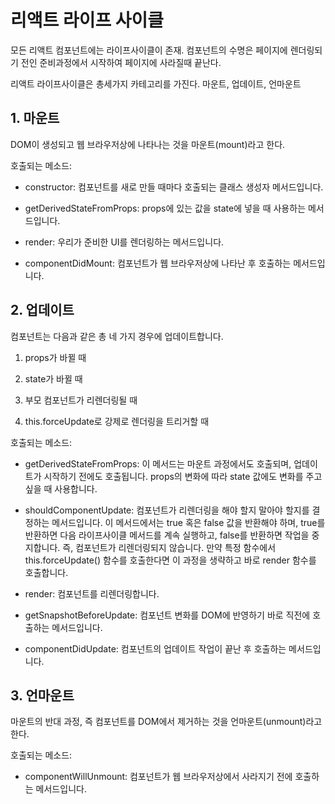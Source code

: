# 리액트 라이프 사이클 

모든 리액트 컴포넌트에는 라이프사이클이 존재. 컴포넌트의 수명은 페이지에 렌더링되기 전인 준비과정에서 시작하여 페이지에 사라질때 끝난다. 

리액트 라이프사이클은 총세가지 카테고리를 가진다. 마운트, 업데이트, 언마운트 

## 1. 마운트
DOM이 생성되고 웹 브라우저상에 나타나는 것을 마운트(mount)라고 한다. 

호출되는 메소드:
- constructor: 컴포넌트를 새로 만들 때마다 호출되는 클래스 생성자 메서드입니다.

- getDerivedStateFromProps: props에 있는 값을 state에 넣을 때 사용하는 메서드입니다.

- render: 우리가 준비한 UI를 렌더링하는 메서드입니다.

- componentDidMount: 컴포넌트가 웹 브라우저상에 나타난 후 호출하는 메서드입니다.

## 2. 업데이트
컴포넌트는 다음과 같은 총 네 가지 경우에 업데이트합니다.

1. props가 바뀔 때

2. state가 바뀔 때

3. 부모 컴포넌트가 리렌더링될 때

4. this.forceUpdate로 강제로 렌더링을 트리거할 때

호출되는 메소드:

- getDerivedStateFromProps: 이 메서드는 마운트 과정에서도 호출되며, 업데이트가 시작하기 전에도 호출됩니다. props의 변화에 따라 state 값에도 변화를 주고 싶을 때 사용합니다.

- shouldComponentUpdate: 컴포넌트가 리렌더링을 해야 할지 말아야 할지를 결정하는 메서드입니다. 이 메서드에서는 true 혹은 false 값을 반환해야 하며, true를 반환하면 다음 라이프사이클 메서드를 계속 실행하고, false를 반환하면 작업을 중지합니다. 즉, 컴포넌트가 리렌더링되지 않습니다. 만약 특정 함수에서 this.forceUpdate() 함수를 호출한다면 이 과정을 생략하고 바로 render 함수를 호출합니다.

- render: 컴포넌트를 리렌더링합니다.

- getSnapshotBeforeUpdate: 컴포넌트 변화를 DOM에 반영하기 바로 직전에 호출하는 메서드입니다.

- componentDidUpdate: 컴포넌트의 업데이트 작업이 끝난 후 호출하는 메서드입니다.

## 3. 언마운트

마운트의 반대 과정, 즉 컴포넌트를 DOM에서 제거하는 것을 언마운트(unmount)라고한다.

호출되는 메소드:
- componentWillUnmount: 컴포넌트가 웹 브라우저상에서 사라지기 전에 호출하는 메서드입니다.